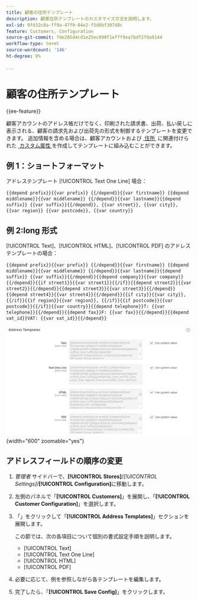 ```yaml
---
title: 顧客の住所テンプレート
description: 顧客住所テンプレートのカスタマイズ方法を説明します。
exl-id: 9fd32c0a-ff9a-47f9-84e2-f5d6bf307d8c
feature: Customers, Configuration
source-git-commit: 7de285d4cd1e25ec890f1efff9ea7bdf2f0a9144
workflow-type: tm+mt
source-wordcount: '146'
ht-degree: 0%

---
```


# 顧客の住所テンプレート

{{ee-feature}}

顧客アカウントのアドレス帳だけでなく、印刷された請求書、出荷、払い戻しに表示される、顧客の請求先および出荷先の形式を制御するテンプレートを変更できます。 追加情報を含める場合は、顧客アカウントおよび [&#x200B; 住所 &#x200B;](attribute-properties.md) に関連付けられた [&#x200B; カスタム属性 &#x200B;](address-attributes.md) を作成してテンプレートに組み込むことができます。

## 例 1：ショートフォーマット

アドレステンプレート [!UICONTROL Text One Line] 場合：

```text
{{depend prefix}}{{var prefix}} {{/depend}}{{var firstname}} {{depend middlename}}{{var middlename}} {{/depend}}{{var lastname}}{{depend suffix}} {{var suffix}}{{/depend}}, {{var street}}, {{var city}}, {{var region}} {{var postcode}}, {{var country}}
```

## 例 2:long 形式

[!UICONTROL Text]、[!UICONTROL HTML]、[!UICONTROL PDF] のアドレステンプレートの場合：

```text
{{depend prefix}}{{var prefix}} {{/depend}}{{var firstname}} {{depend middlename}}{{var middlename}} {{/depend}}{{var lastname}}{{depend suffix}} {{var suffix}}{{/depend}}{{depend company}}{{var company}}{{/depend}}{{if street1}}{{var street1}}{{/if}}{{depend street2}}{{var street2}}{{/depend}}{{depend street3}}{{var street3}}{{/depend}}{{depend street4}}{{var street4}}{{/depend}}{{if city}}{{var city}},  {{/if}}{{if region}}{{var region}}, {{/if}}{{if postcode}}{{var postcode}}{{/if}}{{var country}}{{depend telephone}}T: {{var telephone}}{{/depend}}{{depend fax}}F: {{var fax}}{{/depend}}{{depend vat_id}}VAT: {{var vat_id}}{{/depend}}
```

![&#x200B; 顧客の住所テンプレート &#x200B;](../configuration-reference/customers/assets/customer-configuration-address-templates.png){width="600" zoomable="yes"}

## アドレスフィールドの順序の変更

1. _管理者_ サイドバーで、**[!UICONTROL Stores]**/_[!UICONTROL Settings]_/**[!UICONTROL Configuration]**&#x200B;に移動します。

1. 左側のパネルで「**[!UICONTROL Customers]**」を展開し、「**[!UICONTROL Customer Configuration]**」を選択します。

1. 「」をクリックして「**[!UICONTROL Address Templates]**」セクションを展開します。

   この節では、次の各項目について個別の書式設定手順を説明します。

   - [!UICONTROL Text]
   - [!UICONTROL Text One Line]
   - [!UICONTROL HTML]
   - [!UICONTROL PDF]

1. 必要に応じて、例を参照しながら各テンプレートを編集します。

1. 完了したら、「**[!UICONTROL Save Config]**」をクリックします。
